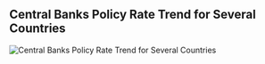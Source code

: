 ## Central Banks Policy Rate Trend for Several Countries
![Central Banks Policy Rate Trend for Several Countries](https://github.com/user-attachments/assets/21fe3775-35de-4d48-a6ef-f35cd6821d48)
